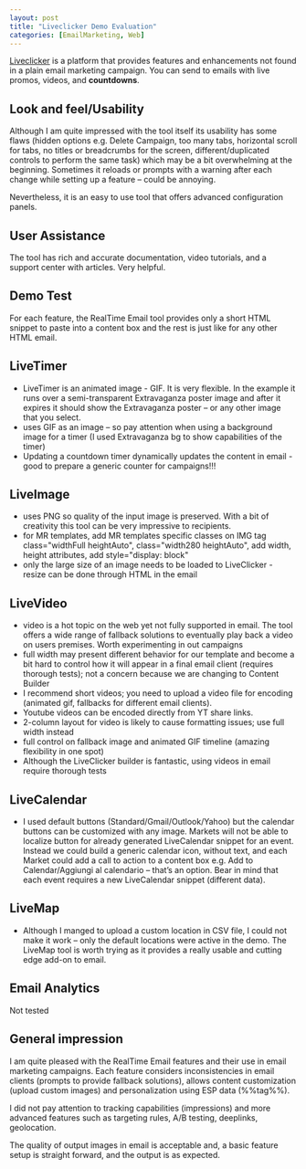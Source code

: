 ```yaml
---
layout: post
title: "Liveclicker Demo Evaluation"
categories: [EmailMarketing, Web]
---
```


[Liveclicker](https://www.liveclicker.com) is a platform that provides features and enhancements not found in a plain email marketing campaign. You can send to emails with live promos, videos, and **countdowns**. 


## Look and feel/Usability

Although I am quite impressed with the tool itself its usability has some flaws (hidden options e.g. Delete Campaign, too many tabs, horizontal scroll for tabs, no titles or breadcrumbs for the screen, different/duplicated controls to perform the same task) which may be a bit overwhelming at the beginning. Sometimes it reloads or prompts with a warning after each change while setting up a feature – could be annoying.

Nevertheless, it is an easy to use tool that offers advanced configuration panels.

## User Assistance

The tool has rich and accurate documentation, video tutorials, and a support center with articles. Very helpful.

## Demo Test

For each feature, the RealTime Email tool provides only a short HTML snippet to paste into a content box and the rest is just like for any other HTML email. 

## LiveTimer
*   LiveTimer is an animated image - GIF. It is very flexible. In the example it runs over a semi-transparent Extravaganza poster image and after it expires it should show the Extravaganza poster – or any other image that you select. 
*   uses GIF as an image – so pay attention when using a background image for a timer (I used Extravaganza bg to show capabilities of the timer)
*   Updating a countdown timer dynamically updates the content in email - good to prepare a generic counter for campaigns!!!

## LiveImage
*   uses PNG so quality of the input image is preserved. With a bit of creativity this tool can be very impressive to recipients.
*   for MR templates, add MR templates specific classes on IMG tag class="widthFull heightAuto", class="width280 heightAuto", add width, height attributes, add style="display: block"
*   only the large size of an image needs to be loaded to LiveClicker - resize can be done through HTML in the email

## LiveVideo
*   video is a hot topic on the web yet not fully supported in email. The tool offers a wide range of fallback solutions to eventually play back a video on users premises. Worth experimenting in out campaigns
*   full width may present different behavior for our template and become a bit hard to control how it will appear in a final email client (requires thorough tests); not a concern because we are changing to Content Builder
*   I recommend short videos; you need to upload a video file for encoding (animated gif, fallbacks for different email clients).
*   Youtube videos can be encoded directly from YT share links.
*   2-column layout for video is likely to cause formatting issues; use full width instead
*   full control on fallback image and animated GIF timeline (amazing flexibility in one spot)
*   Although the LiveClicker builder is fantastic, using videos in email require thorough tests

## LiveCalendar
*   I used default buttons (Standard/Gmail/Outlook/Yahoo) but the calendar buttons can be customized with any image. Markets will not be able to localize button for already generated LiveCalendar snippet for an event. Instead we could build a generic calendar icon, without text, and each Market could add a call to action to a content box e.g. Add to Calendar/Aggiungi al calendario – that’s an option. Bear in mind that each event requires a new LiveCalendar snippet (different data).

## LiveMap
*   Although I manged to upload a custom location in CSV file, I could not make it work – only the default locations were active in the demo. The LiveMap tool is worth trying as it provides a really usable and cutting edge add-on to email.

## Email Analytics

Not tested

## General impression

I am quite pleased with the RealTime Email features and their use in email marketing campaigns. Each feature considers inconsistencies in email clients (prompts to provide fallback solutions), allows content customization (upload custom images) and personalization using ESP data (%%tag%%).

I did not pay attention to tracking capabilities (impressions) and more advanced features such as targeting rules, A/B testing, deeplinks, geolocation.

 The quality of output images in email is acceptable and, a basic feature setup is straight forward, and the output is as expected.
